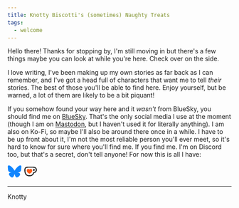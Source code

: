 ```yaml
---
title: Knotty Biscotti's (sometimes) Naughty Treats
tags:
  - welcome
---
```



Hello there! Thanks for stopping by, I'm still moving in but there's a few things maybe you can look at while you're here.  Check over on the side.

I love writing, I've been making up my own stories as far back as I can remember, and I've got a head full of characters that want me to tell *their* stories. The best of those you'll be able to find here.  Enjoy yourself, but be warned, a lot of them are likely to be a bit piquant!

If you somehow found your way here and it *wasn't* from BlueSky, you should find me on [BlueSky](https://bsky.app/profile/knottybiscotti.bsky.social). That's the only social media I use at the moment (though I am on [Mastodon](https://universeodon.com/@kbray), but I haven't used it for literally anything).  I am also on Ko-Fi, so maybe I'll also be around there once in a while.  I have to be up front about it, I'm not the most reliable person you'll ever meet, so it's hard to know for sure where you'll find me.  If you find me.  I'm on Discord too, but that's a secret, don't tell anyone!  For now this is all I have:

[![BlueSky](media/bsky-icon.png)](https://bsky.app/profile/knottybiscotti.bsky.social)
[![Ko-Fi](media/ko-fi.png)](https://ko-fi.com/knottybiscotti)
***
<signature>Knotty</signature>